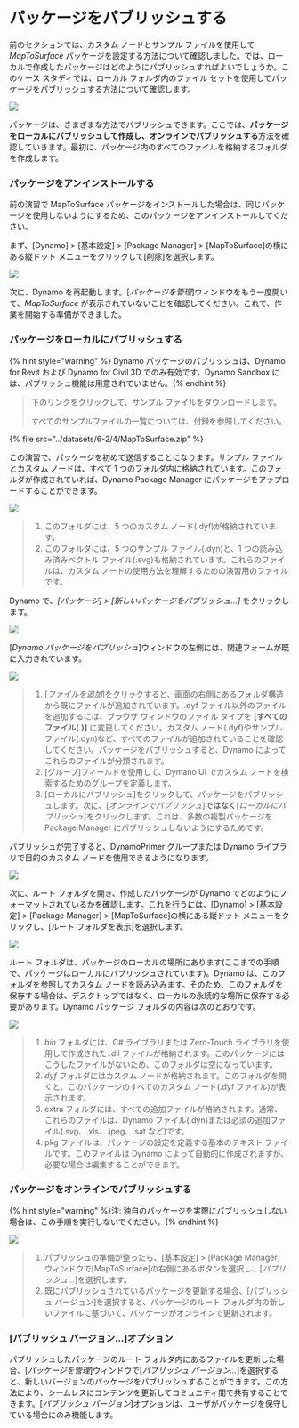 # パッケージをパブリッシュする 

前のセクションでは、カスタム ノードとサンプル ファイルを使用して _MapToSurface_ パッケージを設定する方法について確認しました。では、ローカルで作成したパッケージはどのようにパブリッシュすればよいでしょうか。このケース スタディでは、ローカル フォルダ内のファイル セットを使用してパッケージをパブリッシュする方法について確認します。

![](<../images/6-2/3/develop package - custom nodes 01 (1) (6).jpg>)

パッケージは、さまざまな方法でパブリッシュできます。ここでは、**パッケージをローカルにパブリッシュして作成し、オンラインでパブリッシュする**方法を確認していきます。最初に、パッケージ内のすべてのファイルを格納するフォルダを作成します。

### パッケージをアンインストールする

前の演習で MapToSurface パッケージをインストールした場合は、同じパッケージを使用しないようにするため、このパッケージをアンインストールしてください。

まず、[Dynamo] > [基本設定] > [Package Manager] > [MapToSurface]の横にある縦ドット メニューをクリックして[削除]を選択します。

![](../images/6-2/4/publishapackage-deletepackage.jpg)

次に、Dynamo を再起動します。[_パッケージを管理_]ウィンドウをもう一度開いて、_MapToSurface_ が表示されていないことを確認してください。これで、作業を開始する準備ができました。

### パッケージをローカルにパブリッシュする

{% hint style="warning" %} Dynamo パッケージのパブリッシュは、Dynamo for Revit および Dynamo for Civil 3D でのみ有効です。Dynamo Sandbox には、パブリッシュ機能は用意されていません。{% endhint %}

> 下のリンクをクリックして、サンプル ファイルをダウンロードします。
>
> すべてのサンプルファイルの一覧については、付録を参照してください。

{% file src="../datasets/6-2/4/MapToSurface.zip" %}

この演習で、パッケージを初めて送信することになります。サンプル ファイルとカスタム ノードは、すべて 1 つのフォルダ内に格納されています。このフォルダが作成されていれば、Dynamo Package Manager にパッケージをアップロードすることができます。

![](../images/6-2/4/publishapackage-publishlocally01.jpg)

> 1. このフォルダには、5 つのカスタム ノード(.dyf)が格納されています。
> 2. このフォルダには、5 つのサンプル ファイル(.dyn)と、1 つの読み込み済みベクトル ファイル(.svg)も格納されています。これらのファイルは、カスタム ノードの使用方法を理解するための演習用のファイルです。

Dynamo で、_[パッケージ] > [新しいパッケージをパブリッシュ...]_ をクリックします。

![](../images/6-2/4/publishapackage-publishlocally02.jpg)

[_Dynamo パッケージをパブリッシュ_]ウィンドウの左側には、関連フォームが既に入力されています。

![](../images/6-2/4/publishapackage-publishlocally03.jpg)

> 1. [_ファイルを追加_]をクリックすると、画面の右側にあるフォルダ構造から既にファイルが追加されています。.dyf ファイル以外のファイルを追加するには、ブラウザ ウィンドウのファイル タイプを **[すべてのファイル(**_**.**_**)]** に変更してください。カスタム ノード(.dyf)やサンプル ファイル(.dyn)など、すべてのファイルが追加されていることを確認してください。パッケージをパブリッシュすると、Dynamo によってこれらのファイルが分類されます。
> 2. [グループ]フィールドを使用して、Dymano UI でカスタム ノードを検索するためのグループを定義します。
> 3. [ローカルにパブリッシュ]をクリックして、パッケージをパブリッシュします。次に、[_オンラインでパブリッシュ_]**ではなく**[_ローカルにパブリッシュ_]をクリックします。これは、多数の複製パッケージを Package Manager にパブリッシュしないようにするためです。

パブリッシュが完了すると、DynamoPrimer グループまたは Dynamo ライブラリで目的のカスタム ノードを使用できるようになります。

![](<../images/6-2/3/develop package - install package 02 (1) (4).jpg>)

次に、ルート フォルダを開き、作成したパッケージが Dynamo でどのようにフォーマットされているかを確認します。これを行うには、[Dynamo] > [基本設定] > [Package Manager] > [MapToSurface]の横にある縦ドット メニューをクリックし、[ルート フォルダを表示]を選択します。

![](../images/6-2/4/publishapackage-publishlocally05.jpg)

ルート フォルダは、パッケージのローカルの場所にあります(ここまでの手順で、パッケージはローカルにパブリッシュされています)。Dynamo は、このフォルダを参照してカスタム ノードを読み込みます。そのため、このフォルダを保存する場合は、デスクトップではなく、ローカルの永続的な場所に保存する必要があります。Dynamo パッケージ フォルダの内容は次のとおりです。

![](../images/6-2/4/publishapackage-publishlocally06.jpg)

> 1. _bin_ フォルダには、C# ライブラリまたは Zero-Touch ライブラリを使用して作成された .dll ファイルが格納されます。このパッケージにはこうしたファイルがないため、このフォルダは空になっています。
> 2. _dyf_ フォルダにはカスタム ノードが格納されます。このフォルダを開くと、このパッケージのすべてのカスタム ノード(.dyf ファイル)が表示されます。
> 3. extra フォルダには、すべての追加ファイルが格納されます。通常、これらのファイルは、Dynamo ファイル(.dyn)または必須の追加ファイル(.svg、.xls、.jpeg、.sat など)です。
> 4. pkg ファイルは、パッケージの設定を定義する基本のテキスト ファイルです。このファイルは Dynamo によって自動的に作成されますが、必要な場合は編集することができます。

### パッケージをオンラインでパブリッシュする

{% hint style="warning" %}注: 独自のパッケージを実際にパブリッシュしない場合は、この手順を実行しないでください。{% endhint %}

![](../images/6-2/4/publishapackage-publishonline01.jpg)

> 1. パブリッシュの準備が整ったら、[基本設定] > [Package Manager] ウィンドウで[MapToSurface]の右側にあるボタンを選択し、[_パブリッシュ..._]を選択します。
> 2. 既にパブリッシュされているパッケージを更新する場合、[パブリッシュ バージョン]を選択すると、パッケージのルート フォルダ内の新しいファイルに基づいて、パッケージがオンラインで更新されます。

### [パブリッシュ バージョン...]オプション

パブリッシュしたパッケージのルート フォルダ内にあるファイルを更新した場合、[_パッケージを管理_]ウィンドウで[_パブリッシュ バージョン..._]を選択すると、新しいバージョンのパッケージをパブリッシュすることができます。この方法により、シームレスにコンテンツを更新してコミュニティ間で共有することできます。[_パブリッシュ バージョン_]オプションは、ユーザがパッケージを保守している場合にのみ機能します。
